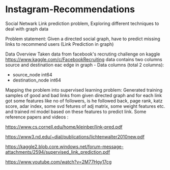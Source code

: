 # Instagram-Recommendations
Social Netwark Link prediction problem, Exploring different techniques to deal with graph data


Problem statement:
Given a directed social graph, have to predict missing links to recommend users (Link Prediction in graph)

Data Overview
Taken data from facebook's recruting challenge on kaggle https://www.kaggle.com/c/FacebookRecruiting
data contains two columns source and destination eac edge in graph - Data columns (total 2 columns):
- source_node int64
- destination_node int64


Mapping the problem into supervised learning problem:
Generated training samples of good and bad links from given directed graph and for each link got some features like no of followers, is he followed back, page rank, katz score, adar index, some svd fetures of adj matrix, some weight features etc. and trained ml model based on these features to predict link.
Some reference papers and videos :

https://www.cs.cornell.edu/home/kleinber/link-pred.pdf

https://www3.nd.edu/~dial/publications/lichtenwalter2010new.pdf

https://kaggle2.blob.core.windows.net/forum-message-attachments/2594/supervised_link_prediction.pdf

https://www.youtube.com/watch?v=2M77Hgy17cg




